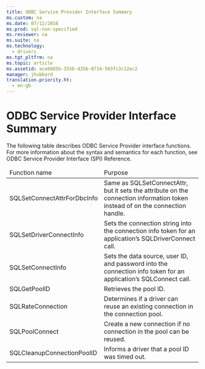 ```yaml
---
title: ODBC Service Provider Interface Summary
ms.custom: na
ms.date: 07/12/2016
ms.prod: sql-non-specified
ms.reviewer: na
ms.suite: na
ms.technology: 
  - drivers
ms.tgt_pltfrm: na
ms.topic: article
ms.assetid: ace6085b-355b-435b-8734-503fc3c12ec2
manager: jhubbard
translation.priority.ht: 
  - en-gb
---
```

# ODBC Service Provider Interface Summary
<?xml version="1.0" encoding="utf-8"?>
<developerConceptualDocument xmlns="http://ddue.schemas.microsoft.com/authoring/2003/5" xmlns:xlink="http://www.w3.org/1999/xlink" xmlns:xsi="http://www.w3.org/2001/XMLSchema-instance" xsi:schemaLocation="http://ddue.schemas.microsoft.com/authoring/2003/5 http://dduestorage.blob.core.windows.net/ddueschema/developer.xsd">
  <introduction>
    <para>The following table describes ODBC Service Provider interface functions. For more information about the syntax and semantics for each function, see <legacyLink xlink:href="cdeffb4a-f344-4abe-97f3-be2ede1c8e59">ODBC Service Provider Interface (SPI) Reference</legacyLink>.</para>
    <table xmlns:caps="http://schemas.microsoft.com/build/caps/2013/11">
      <thead>
        <tr>
          <TD>
            <para>Function name</para>
          </TD>
          <TD>
            <para>Purpose</para>
          </TD>
        </tr>
      </thead>
      <tbody>
        <tr>
          <TD>
            <para>
              <legacyLink xlink:href="0d87fcac-30a0-4303-ad8f-a5b53f4b428d">SQLSetConnectAttrForDbcInfo</legacyLink>
            </para>
          </TD>
          <TD>
            <para>Same as <legacyLink xlink:href="97fc7445-5a66-4eb9-8e77-10990b5fd685">SQLSetConnectAttr</legacyLink>, but it sets the attribute on the connection information token instead of on the connection handle.</para>
          </TD>
        </tr>
        <tr>
          <TD>
            <para>
              <legacyLink xlink:href="0de28eb5-8aa9-43e4-a87f-7dbcafe800dc">SQLSetDriverConnectInfo</legacyLink>
            </para>
          </TD>
          <TD>
            <para>Sets the connection string into the connection info token for an application’s <legacyLink xlink:href="e299be1d-5c74-4ede-b6a3-430eb189134f">SQLDriverConnect</legacyLink> call.</para>
          </TD>
        </tr>
        <tr>
          <TD>
            <para>
              <legacyLink xlink:href="0d87fcac-30a0-4303-ad8f-a5b53f4b428d">SQLSetConnectInfo</legacyLink>
            </para>
          </TD>
          <TD>
            <para>Sets the data source, user ID, and password into the connection info token for an application’s <legacyLink xlink:href="59075e46-a0ca-47bf-972a-367b08bb518d">SQLConnect</legacyLink> call.</para>
          </TD>
        </tr>
        <tr>
          <TD>
            <para>
              <legacyLink xlink:href="0d87fcac-30a0-4303-ad8f-a5b53f4b428d">SQLGetPoolID</legacyLink>
            </para>
          </TD>
          <TD>
            <para>Retrieves the pool ID.</para>
          </TD>
        </tr>
        <tr>
          <TD>
            <para>
              <legacyLink xlink:href="0d87fcac-30a0-4303-ad8f-a5b53f4b428d">SQLRateConnection</legacyLink>
            </para>
          </TD>
          <TD>
            <para>Determines if a driver can reuse an existing connection in the connection pool.</para>
          </TD>
        </tr>
        <tr>
          <TD>
            <para>
              <legacyLink xlink:href="0d87fcac-30a0-4303-ad8f-a5b53f4b428d">SQLPoolConnect</legacyLink>
            </para>
          </TD>
          <TD>
            <para>Create a new connection if no connection in the pool can be reused.</para>
          </TD>
        </tr>
        <tr>
          <TD>
            <para>
              <legacyLink xlink:href="0d87fcac-30a0-4303-ad8f-a5b53f4b428d">SQLCleanupConnectionPoolID</legacyLink>
            </para>
          </TD>
          <TD>
            <para>Informs a driver that a pool ID was timed out.</para>
          </TD>
        </tr>
      </tbody>
    </table>
  </introduction>
  <relatedTopics />
</developerConceptualDocument>